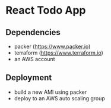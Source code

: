  # React Todo App

 ##  Dependencies
 - packer (https://www.packer.io)
 - terraform (https://www.terraform.io)
 - an AWS account
 
 ## Deployment
  - build a new AMI using packer
  - deploy to an AWS auto scaling group
